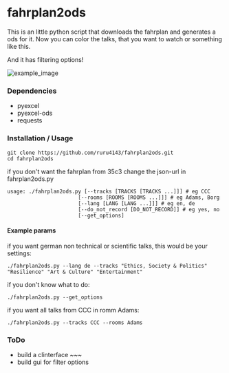 # fahrplan2ods

This is an little python script that downloads the fahrplan and generates a ods for it. Now you can color the talks, that you want to watch or something like this.

And it has filtering options!

![example_image](https://github.com/ruru4143/fahrplan2ods/blob/master/example_ods.png)

### Dependencies
* pyexcel
* pyexcel-ods
* requests

### Installation / Usage
    
    git clone https://github.com/ruru4143/fahrplan2ods.git
    cd fahrplan2ods
    
if you don't want the fahrplan from 35c3 change the json-url in fahrplan2ods.py

    usage: ./fahrplan2ods.py [--tracks [TRACKS [TRACKS ...]]] # eg CCC
                           [--rooms [ROOMS [ROOMS ...]]] # eg Adams, Borg
                           [--lang [LANG [LANG ...]]] # eg en, de
                           [--do_not_record [DO_NOT_RECORD]] # eg yes, no
                           [--get_options]


#### Example params
if you want german non technical or scientific talks, this would be your settings:

    ./fahrplan2ods.py --lang de --tracks "Ethics, Society & Politics" "Resilience" "Art & Culture" "Entertainment"

if you don't know what to do:
    
    ./fahrplan2ods.py --get_options

if you want all talks from CCC in romm Adams:

    ./fahrplan2ods.py --tracks CCC --rooms Adams


### ToDo
* build a clinterface ~~~
* build gui for filter options

